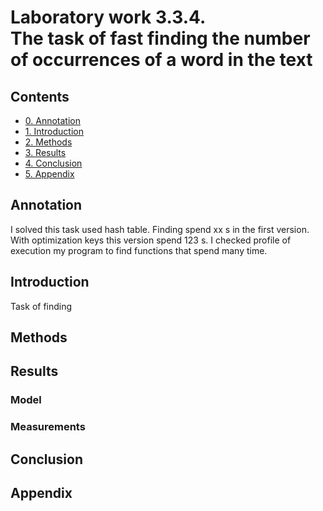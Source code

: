 # Laboratory work 3.3.4.<br>The task of fast finding the number of occurrences of a word in the text
## Contents
- [0. Annotation](#annotation)
- [1. Introduction](#introduction)
- [2. Methods](#methods)
- [3. Results](#results)
- [4. Conclusion](#conclusion)
- [5. Appendix](#appendix)

## Annotation
I solved this task used hash table. Finding spend xx s in the first version. With optimization keys this version spend 123 s. I checked profile of execution my program to find functions that spend many time. 


## Introduction
Task of finding


## Methods

## Results

### Model

### Measurements

## Conclusion

## Appendix

